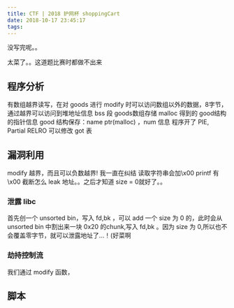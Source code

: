 ```yaml
---
title: CTF | 2018 护网杯 shoppingCart
date: 2018-10-17 23:45:17
tags:
---
```

没写完呢。。
<!-- more -->
太菜了。。这道题比赛时都做不出来

## 程序分析
有数组越界读写，在对 goods 进行 modify 时可以访问数组以外的数据，8字节，通过越界可以访问到堆地址信息
bss 段 goods数组存储 malloc 得到的 good结构的指针信息 
good 结构保存：name  ptr(malloc) ，num 信息
程序开了 PIE, Partial RELRO 可以修改 got 表


## 漏洞利用
modify 越界，而且可以负数越界!
我一直在纠结 读取字符串会加\x00
printf 有 \x00 截断怎么 leak 地址。。之后才知道 size = 0就好了。。
### 泄露 libc 
首先创一个 unsorted bin，写入 fd,bk ，可以 add 一个 size 为 0 的，此时会从 unsorted bin 中割出来一块 0x20 的chunk,写入 fd,bk 。因为 size 为 0,所以也不会覆盖零字节，就可以泄露地址了...！(好菜啊 

### 劫持控制流
我们通过 modify 函数，

## 脚本


